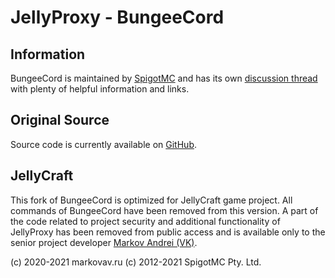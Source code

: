 JellyProxy - BungeeCord
==========

Information
-----------
BungeeCord is maintained by [SpigotMC](https://www.spigotmc.org/) and has its own [discussion thread](https://www.spigotmc.org/go/bungeecord) with plenty of helpful information and links.

Original Source
------
Source code is currently available on [GitHub](https://www.spigotmc.org/go/bungeecord-git).

JellyCraft
-----
This fork of BungeeCord is optimized for JellyCraft game project. All commands of BungeeCord have been removed from this version. A part of the code related to project security and additional functionality of JellyProxy has been removed from public access and is available only to the senior project developer [Markov Andrei (VK)](https://vk.com/markovav_official). 

(c) 2020-2021 markovav.ru
(c) 2012-2021 SpigotMC Pty. Ltd.
